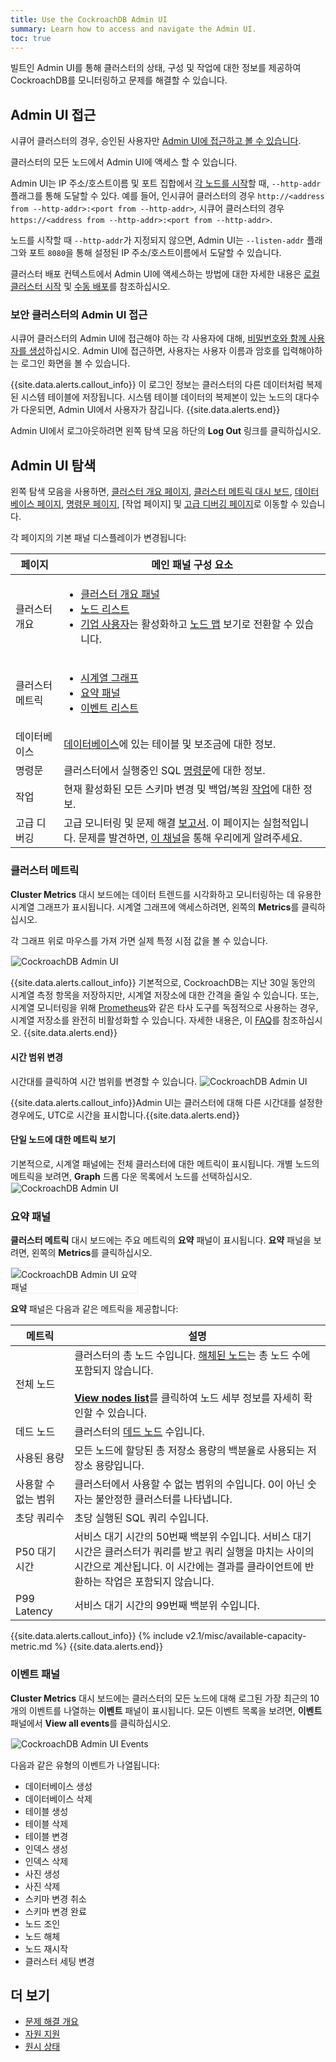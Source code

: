 ```yaml
---
title: Use the CockroachDB Admin UI
summary: Learn how to access and navigate the Admin UI.
toc: true
---
```


빌트인 Admin UI를 통해 클러스터의 상태, 구성 및 작업에 대한 정보를 제공하여 CockroachDB를 모니터링하고 문제를 해결할 수 있습니다.

## Admin UI 접근

시큐어 클러스터의 경우, 승인된 사용자만 [Admin UI에 접근하고 볼 수 있습니다](#accessing-the-admin-ui-for-a-secure-cluster).

클러스터의 모든 노드에서 Admin UI에 액세스 할 수 있습니다.

Admin UI는 IP 주소/호스트이름 및 포트 집합에서 [각 노드를 시작](start-a-node.html)할 때, `--http-addr` 플래그를 통해 도달할 수 있다. 예를 들어, 인시큐어 클러스터의 경우 `http://<address from --http-addr>:<port from --http-addr>`, 시큐어 클러스터의 경우 `https://<address from --http-addr>:<port from --http-addr>`.

노드를 시작할 때 `--http-addr`가 지정되지 않으면, Admin UI는 `--listen-addr` 플래그와 포트 `8080`을 통해 설정된 IP 주소/호스트이름에서 도달할 수 있습니다.

클러스터 배포 컨텍스트에서 Admin UI에 액세스하는 방법에 대한 자세한 내용은 [로컬 클러스터 시작](start-a-local-cluster.html) 및 [수동 배포](manual-deployment.html)를 참조하십시오.

### 보안 클러스터의 Admin UI 접근

시큐어 클러스터의 Admin UI에 접근해야 하는 각 사용자에 대해, [비밀번호와 함께 사용자를 생성](create-user.html)하십시오. Admin UI에 접근하면, 사용자는 사용자 이름과 암호를 입력해야하는 로그인 화면을 볼 수 있습니다.

{{site.data.alerts.callout_info}}
이 로그인 정보는 클러스터의 다른 데이터처럼 복제된 시스템 테이블에 저장됩니다. 시스템 테이블 데이터의 복제본이 있는 노드의 대다수가 다운되면, Admin UI에서 사용자가 잠깁니다.
{{site.data.alerts.end}}

Admin UI에서 로그아웃하려면 왼쪽 탐색 모음 하단의 **Log Out** 링크를 클릭하십시오.

## Admin UI 탐색

왼쪽 탐색 모음을 사용하면, [클러스터 개요 페이지](admin-ui-access-and-navigate.html), [클러스터 메트릭 대시 보드](admin-ui-overview.html), [데이터베이스 페이지](admin-ui-statements-page.html), [명령문 페이지](admin-ui-jobs-page.html), [작업 페이지] 및 [고급 디버깅 페이지](admin-ui-debug-pages.html)로 이동할 수 있습니다.

각 페이지의 기본 패널 디스플레이가 변경됩니다:

페이지 | 메인 패널 구성 요소
-----------|------------
클러스터 개요 | <ul><li>[클러스터 개요 패널](admin-ui-cluster-overview-page.html)</li><li>[노드 리스트](admin-ui-cluster-overview-page.html#node-list) </li> <li>[기업 사용자](enterprise-licensing.html)는 활성화하고 [노드 맵](admin-ui-cluster-overview-page.html#node-map-enterprise) 보기로 전환할 수 있습니다. </li></ul>
클러스터 메트릭 | <ul><li>[시계열 그래프](admin-ui-access-and-navigate.html#cluster-metrics)</li><li>[요약 패널](admin-ui-access-and-navigate.html#summary-panel)</li><li>[이벤트 리스트](admin-ui-access-and-navigate.html#events-panel)</li></ul>
데이터베이스 | [데이터베이스](admin-ui-databases-page.html)에 있는 테이블 및 보조금에 대한 정보.
명령문 | 클러스터에서 실행중인 SQL [명령문](admin-ui-statements-page.html)에 대한 정보.
작업 | 현재 활성화된 모든 스키마 변경 및 백업/복원 [작업](admin-ui-jobs-page.html)에 대한 정보.
고급 디버깅 | 고급 모니터링 및 문제 해결 [보고서](admin-ui-debug-pages.html). 이 페이지는 실험적입니다. 문제를 발견하면, [이 채널](https://www.cockroachlabs.com/community/)을 통해 우리에게 알려주세요.

### 클러스터 메트릭

**Cluster Metrics** 대시 보드에는 데이터 트렌드를 시각화하고 모니터링하는 데 유용한 시계열 그래프가 표시됩니다. 시계열 그래프에 액세스하려면, 왼쪽의 **Metrics**를 클릭하십시오.

각 그래프 위로 마우스를 가져 가면 실제 특정 시점 값을 볼 수 있습니다.

<img src="{{ 'images/v2.1/admin_ui_hovering.gif' | relative_url }}" alt="CockroachDB Admin UI" style="border:1px solid #eee;max-width:100%" />

{{site.data.alerts.callout_info}}
기본적으로, CockroachDB는 지난 30일 동안의 시계열 측정 항목을 저장하지만, 시계열 저장소에 대한 간격을 줄일 수 있습니다. 또는, 시계열 모니터링을 위해 [Prometheus](monitor-cockroachdb-with-prometheus.html)와 같은 타사 도구를 독점적으로 사용하는 경우, 시계열 저장소를 완전히 비활성화할 수 있습니다. 자세한 내용은, 이 [FAQ](operational-faqs.html#can-i-reduce-or-disable-the-storage-of-timeseries-data)를 참조하십시오.
{{site.data.alerts.end}}

#### 시간 범위 변경

시간대를 클릭하여 시간 범위를 변경할 수 있습니다.
<img src="{{ 'images/v2.1/admin-ui-time-range.gif' | relative_url }}" alt="CockroachDB Admin UI" style="border:1px solid #eee;max-width:100%" />

{{site.data.alerts.callout_info}}Admin UI는 클러스터에 대해 다른 시간대를 설정한 경우에도, UTC로 시간을 표시합니다.{{site.data.alerts.end}}

#### 단일 노드에 대한 메트릭 보기

기본적으로, 시계열 패널에는 전체 클러스터에 대한 메트릭이 표시됩니다. 개별 노드의 메트릭을 보려면, **Graph** 드롭 다운 목록에서 노드를 선택하십시오.
<img src="{{ 'images/v2.1/admin-ui-single-node.gif' | relative_url }}" alt="CockroachDB Admin UI" style="border:1px solid #eee;max-width:100%" />

### 요약 패널

**클러스터 메트릭** 대시 보드에는 주요 메트릭의 **요약** 패널이 표시됩니다. **요약** 패널을 보려면, 왼쪽의 **Metrics**를 클릭하십시오.

<img src="{{ 'images/v2.1/admin_ui_summary_panel.png' | relative_url }}" alt="CockroachDB Admin UI 요약 패널" style="border:1px solid #eee;max-width:40%" />

**요약** 패널은 다음과 같은 메트릭을 제공합니다:

메트릭 | 설명
--------|----
전체 노드 | 클러스터의 총 노드 수입니다. <a href='admin-ui-cluster-overview-page.html#decommissioned-nodes'>해체된 노드</a>는 총 노드 수에 포함되지 않습니다. <br><br>[**View nodes list**](admin-ui-cluster-overview-page.html#node-list)를 클릭하여 노드 세부 정보를 자세히 확인할 수 있습니다.
데드 노드 | 클러스터의 [데드 노드](admin-ui-cluster-overview-page.html#dead-nodes) 수입니다.
사용된 용량 | 모든 노드에 할당된 총 저장소 용량의 백분율로 사용되는 저장소 용량입니다.
사용할 수 없는 범위 | 클러스터에서 사용할 수 없는 범위의 수입니다. 0이 아닌 숫자는 불안정한 클러스터를 나타냅니다.
초당 쿼리수 | 초당 실행된 SQL 쿼리 수입니다.
P50 대기 시간 | 서비스 대기 시간의 50번째 백분위 수입니다. 서비스 대기 시간은 클러스터가 쿼리를 받고 쿼리 실행을 마치는 사이의 시간으로 계산됩니다. 이 시간에는 결과를 클라이언트에 반환하는 작업은 포함되지 않습니다.
P99 Latency | 서비스 대기 시간의 99번째 백분위 수입니다.

{{site.data.alerts.callout_info}}
{% include v2.1/misc/available-capacity-metric.md %}
{{site.data.alerts.end}}

### 이벤트 패널

**Cluster Metrics** 대시 보드에는 클러스터의 모든 노드에 대해 로그된 가장 최근의 10 개의 이벤트를 나열하는 **이벤트** 패널이 표시됩니다. 모든 이벤트 목록을 보려면, **이벤트** 패널에서 **View all events**를 클릭하십시오.

<img src="{{ 'images/v2.1/admin_ui_events.png' | relative_url }}" alt="CockroachDB Admin UI Events" style="border:1px solid #eee;max-width:100%" />

다음과 같은 유형의 이벤트가 나열됩니다:

- 데이터베이스 생성
- 데이터베이스 삭제
- 테이블 생성
- 테이블 삭제
- 테이블 변경
- 인덱스 생성
- 인덱스 삭제
- 사진 생성
- 사진 삭제
- 스키마 변경 취소
- 스키마 변경 완료
- 노드 조인
- 노드 해체
- 노드 재시작
- 클러스터 세팅 변경

## 더 보기

- [문제 해결 개요](troubleshooting-overview.html)
- [자원 지원](support-resources.html)
- [원시 상태 ](monitoring-and-alerting.html#raw-status-endpoints)
